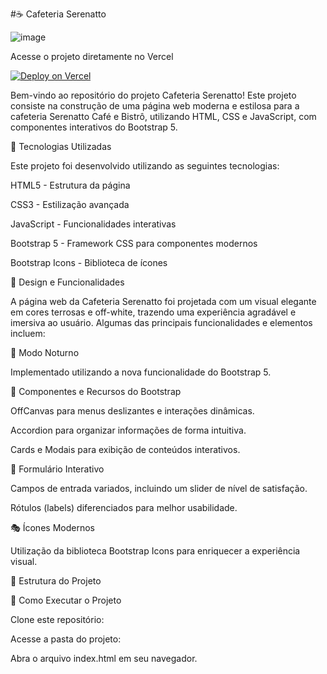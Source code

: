 #☕ Cafeteria Serenatto

![image](https://github.com/user-attachments/assets/4ae700d2-4616-4893-b8a0-9392cb9e2142)

Acesse o projeto diretamente no Vercel

[![Deploy on Vercel](https://img.shields.io/badge/Vercel-Deploy-success?style=for-the-badge&logo=vercel)](https://cafeteria-serenatto-sepia.vercel.app/)

Bem-vindo ao repositório do projeto Cafeteria Serenatto! Este projeto consiste na construção de uma página web moderna e estilosa para a cafeteria Serenatto Café e Bistrô, utilizando HTML, CSS e JavaScript, com componentes interativos do Bootstrap 5.

🚀 Tecnologias Utilizadas

Este projeto foi desenvolvido utilizando as seguintes tecnologias:

HTML5 - Estrutura da página

CSS3 - Estilização avançada

JavaScript - Funcionalidades interativas

Bootstrap 5 - Framework CSS para componentes modernos

Bootstrap Icons - Biblioteca de ícones

🎨 Design e Funcionalidades

A página web da Cafeteria Serenatto foi projetada com um visual elegante em cores terrosas e off-white, trazendo uma experiência agradável e imersiva ao usuário. Algumas das principais funcionalidades e elementos incluem:

🌙 Modo Noturno

Implementado utilizando a nova funcionalidade do Bootstrap 5.

📌 Componentes e Recursos do Bootstrap

OffCanvas para menus deslizantes e interações dinâmicas.

Accordion para organizar informações de forma intuitiva.

Cards e Modais para exibição de conteúdos interativos.

📝 Formulário Interativo

Campos de entrada variados, incluindo um slider de nível de satisfação.

Rótulos (labels) diferenciados para melhor usabilidade.

🎭 Ícones Modernos

Utilização da biblioteca Bootstrap Icons para enriquecer a experiência visual.

📂 Estrutura do Projeto

🔧 Como Executar o Projeto

Clone este repositório:

Acesse a pasta do projeto:

Abra o arquivo index.html em seu navegador.
